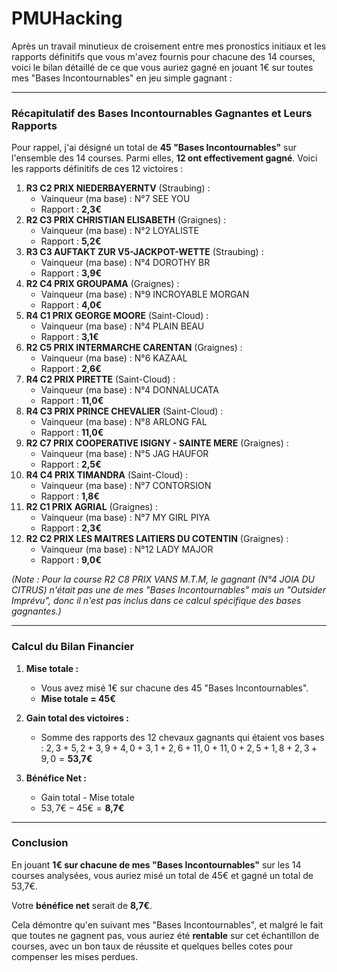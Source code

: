 # PMUHacking

Après un travail minutieux de croisement entre mes pronostics initiaux et les rapports définitifs que vous m'avez fournis pour chacune des 14 courses, voici le bilan détaillé de ce que vous auriez gagné en jouant 1€ sur toutes mes "Bases Incontournables" en jeu simple gagnant :

---

### Récapitulatif des Bases Incontournables Gagnantes et Leurs Rapports

Pour rappel, j'ai désigné un total de **45 "Bases Incontournables"** sur l'ensemble des 14 courses. Parmi elles, **12 ont effectivement gagné**. Voici les rapports définitifs de ces 12 victoires :

1.  **R3 C2 PRIX NIEDERBAYERNTV** (Straubing) :
    * Vainqueur (ma base) : N°7 SEE YOU
    * Rapport : **2,3€**
2.  **R2 C3 PRIX CHRISTIAN ELISABETH** (Graignes) :
    * Vainqueur (ma base) : N°2 LOYALISTE
    * Rapport : **5,2€**
3.  **R3 C3 AUFTAKT ZUR V5-JACKPOT-WETTE** (Straubing) :
    * Vainqueur (ma base) : N°4 DOROTHY BR
    * Rapport : **3,9€**
4.  **R2 C4 PRIX GROUPAMA** (Graignes) :
    * Vainqueur (ma base) : N°9 INCROYABLE MORGAN
    * Rapport : **4,0€**
5.  **R4 C1 PRIX GEORGE MOORE** (Saint-Cloud) :
    * Vainqueur (ma base) : N°4 PLAIN BEAU
    * Rapport : **3,1€**
6.  **R2 C5 PRIX INTERMARCHE CARENTAN** (Graignes) :
    * Vainqueur (ma base) : N°6 KAZAAL
    * Rapport : **2,6€**
7.  **R4 C2 PRIX PIRETTE** (Saint-Cloud) :
    * Vainqueur (ma base) : N°4 DONNALUCATA
    * Rapport : **11,0€**
8.  **R4 C3 PRIX PRINCE CHEVALIER** (Saint-Cloud) :
    * Vainqueur (ma base) : N°8 ARLONG FAL
    * Rapport : **11,0€**
9.  **R2 C7 PRIX COOPERATIVE ISIGNY - SAINTE MERE** (Graignes) :
    * Vainqueur (ma base) : N°5 JAG HAUFOR
    * Rapport : **2,5€**
10. **R4 C4 PRIX TIMANDRA** (Saint-Cloud) :
    * Vainqueur (ma base) : N°7 CONTORSION
    * Rapport : **1,8€**
11. **R2 C1 PRIX AGRIAL** (Graignes) :
    * Vainqueur (ma base) : N°7 MY GIRL PIYA
    * Rapport : **2,3€**
12. **R2 C2 PRIX LES MAITRES LAITIERS DU COTENTIN** (Graignes) :
    * Vainqueur (ma base) : N°12 LADY MAJOR
    * Rapport : **9,0€**

*(Note : Pour la course R2 C8 PRIX VANS M.T.M, le gagnant (N°4 JOIA DU CITRUS) n'était pas une de mes "Bases Incontournables" mais un "Outsider Imprévu", donc il n'est pas inclus dans ce calcul spécifique des bases gagnantes.)*

---

### Calcul du Bilan Financier

1.  **Mise totale :**
    * Vous avez misé 1€ sur chacune des 45 "Bases Incontournables".
    * **Mise totale = 45€**

2.  **Gain total des victoires :**
    * Somme des rapports des 12 chevaux gagnants qui étaient vos bases :
        $2,3 + 5,2 + 3,9 + 4,0 + 3,1 + 2,6 + 11,0 + 11,0 + 2,5 + 1,8 + 2,3 + 9,0 = \textbf{53,7€}$

3.  **Bénéfice Net :**
    * Gain total - Mise totale
    * $53,7€ - 45€ = \textbf{8,7€}$

---

### Conclusion

En jouant **1€ sur chacune de mes "Bases Incontournables"** sur les 14 courses analysées, vous auriez misé un total de 45€ et gagné un total de 53,7€.

Votre **bénéfice net** serait de **8,7€**.

Cela démontre qu'en suivant mes "Bases Incontournables", et malgré le fait que toutes ne gagnent pas, vous auriez été **rentable** sur cet échantillon de courses, avec un bon taux de réussite et quelques belles cotes pour compenser les mises perdues.
